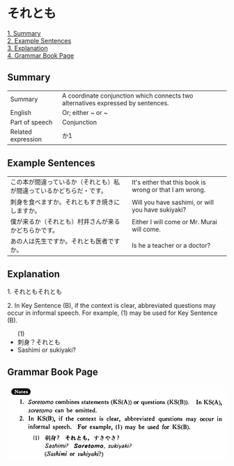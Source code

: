 # それとも

[1. Summary](#summary)<br>
[2. Example Sentences](#example-sentences)<br>
[3. Explanation](#explanation)<br>
[4. Grammar Book Page](#grammar-book-page)<br>


## Summary

<table><tr>   <td>Summary</td>   <td>A coordinate conjunction which connects two alternatives expressed by sentences.</td></tr><tr>   <td>English</td>   <td>Or; either ~ or ~</td></tr><tr>   <td>Part of speech</td>   <td>Conjunction</td></tr><tr>   <td>Related expression</td>   <td>か1</td></tr></table>

## Example Sentences

<table><tr>   <td>この本が間違っているか（それとも）私が間違っているかどちらだ・です。</td>   <td>It's either that this book is wrong or that I am wrong.</td></tr><tr>   <td>刺身を食べますか。それともすき焼きにしますか。</td>   <td>Will you have sashimi, or will you have sukiyaki?</td></tr><tr>   <td>僕が来るか（それとも）村井さんが来るかどちらかです。</td>   <td>Either I will come or Mr. Murai will come.</td></tr><tr>   <td>あの人は先生ですか。それとも医者ですか。</td>   <td>Is he a teacher or a doctor?</td></tr></table>

## Explanation

<p>1. <span class="cloze">それとも</span combines statements (Key Sentence (A)) or questions (Key Sentence (B)). In Key Sentence (A), <span class="cloze">それとも</span can be omitted.</p>  <p>2. In Key Sentence (B), if the context is clear, abbreviated questions may occur in informal speech. For example, (1) may be used for Key Sentence (B).</p>  <ul>(1) <li>刺身？<span class="cloze">それとも</span，すきやき？</li> <li>Sashimi or sukiyaki?</li> </ul>

## Grammar Book Page

![](../img/Basicそれとも.png)

